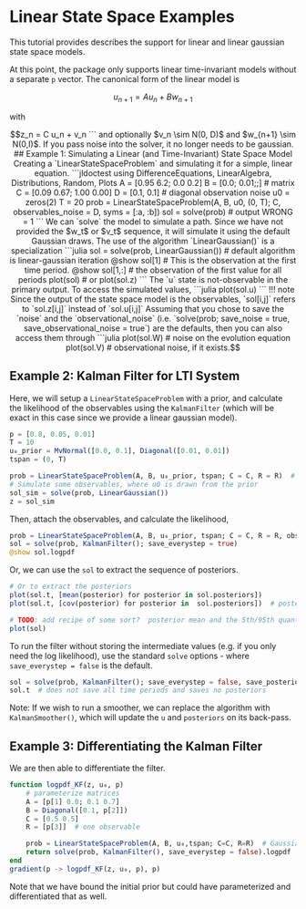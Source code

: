 # Linear State Space Examples

This tutorial provides describes the support for linear and linear gaussian state space models.

At this point, the package only supports linear time-invariant models without a separate `p` vector.  The canonical form of the linear model is

```math
u_{n+1} = A u_n + B w_{n+1}
```

with

````math
z_n = C u_n +  v_n
```

and optionally $v_n \sim N(0, D)$ and $w_{n+1} \sim N(0,I)$.  If you pass noise into the solver, it no longer needs to be gaussian.


## Example 1: Simulating a Linear (and Time-Invariant) State Space Model

Creating a `LinearStateSpaceProblem` and simulating it for a simple, linear equation.

```jldoctest
using DifferenceEquations, LinearAlgebra, Distributions, Random, Plots
A = [0.95 6.2;
     0.0  0.2]
B = [0.0; 0.01;;] # matrix
C = [0.09 0.67;
     1.00 0.00]
D = [0.1, 0.1] # diagonal observation noise
u0 = zeros(2)
T = 20

prob = LinearStateSpaceProblem(A, B, u0, (0, T); C, observables_noise = D, syms = [:a, :b])
sol = solve(prob)

# output
WRONG = 1
```

We can `solve` the model to simulate a path.  Since we have not provided the $w_t$ or $v_t$ sequence, it will simulate it using the default Gaussian draws.  The use of the algorithm `LinearGaussian()` is a specialization

```julia
sol = solve(prob, LinearGaussian())  # default algorithm is linear-gaussian iteration
@show sol[1]  # This is the observation at the first time period.
@show sol[1,:]  # the observation of the first value for all periods

plot(sol)  # or plot(sol.z)
```

The `u` state is not-observable in the primary output.  To access the simulated values,

```julia
plot(sol.u)
```

!!! note

    Since the output of the state space model is the observables, `sol[i,j]` refers to `sol.z[i,j]` instead of `sol.u[i,j]`

Assuming that you chose to save the `noise` and the `observational_noise` (i.e. `solve(prob; save_noise = true, save_observational_noise = true`) are the defaults, then you can also access them through

```julia
plot(sol.W)  # noise on the evolution equation
plot(sol.V)  # observational noise, if it exists.
````

## Example 2: Kalman Filter for LTI System

Here, we will setup a `LinearStateSpaceProblem` with a prior, and calculate the likelihood of the observables using the `KalmanFilter` (which will be exact in this case since we provide a linear gaussian model).

```julia
p = [0.8, 0.05, 0.01]
T = 10
u₀_prior = MvNormal([0.0, 0.1], Diagonal([0.01, 0.01])
tspan = (0, T)

prob = LinearStateSpaceProblem(A, B, u₀_prior, tspan; C = C, R = R)  # prior for initial condition
# Simulate some observables, where u0 is drawn from the prior
sol_sim = solve(prob, LinearGaussian())
z = sol_sim
```

Then, attach the observables, and calculate the likelihood,

```julia
prob = LinearStateSpaceProblem(A, B, u₀_prior, tspan; C = C, R = R, observables = z)
sol = solve(prob, KalmanFilter(); save_everystep = true)
@show sol.logpdf
```

Or, we can use the `sol` to extract the sequence of posteriors.

```julia
# Or to extract the posteriors
plot(sol.t, [mean(posterior) for posterior in sol.posteriors])
plot(sol.t, [cov(posterior) for posterior in  sol.posteriors])  # posterior covariance

# TODO: add recipe of some sort?  posterior mean and the 5th/95th quantiles around it?
plot(sol)
```

To run the filter without storing the intermediate values (e.g. if you only need the log likelihood), use the standard `solve` options - where `save_everystep = false` is the default.

```julia
sol = solve(prob, KalmanFilter(); save_everystep = false, save_posteriors = false)
sol.t  # does not save all time periods and saves no posteriors
```

Note: If we wish to run a smoother, we can replace the algorithm with `KalmanSmoother()`, which will update the `u` and `posteriors` on its back-pass.


## Example 3: Differentiating the Kalman Filter

We are then able to differentiate the filter.
```julia
function logpdf_KF(z, u₀, p)
    # parameterize matrices
    A = [p[1] 0.0; 0.1 0.7]
    B = Diagonal([0.1, p[2]])
    C = [0.5 0.5]
    R = [p[3]]  # one observable

    prob = LinearStateSpaceProblem(A, B, u₀,tspan; C=C, R=R)  # Gaussian noise
    return solve(prob, KalmanFilter(), save_everystep = false).logpdf
end
gradient(p -> logpdf_KF(z, u₀, p), p)
```

Note that we have bound the initial prior but could have parameterized and differentiated that as well.

